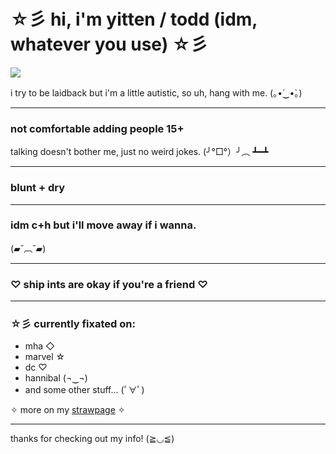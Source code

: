 # ☆彡 hi, i'm yitten / todd (idm, whatever you use) ☆彡

![](https://raw.githubusercontent.com/yittens/info/info/2e6604f31fee0e5c232b77193595cbb6.gif)


i try to be laidback but i'm a little autistic, so uh, hang with me. (｡•́‿•̀｡)

---

###  **not comfortable adding people 15+**  
talking doesn't bother me, just no weird jokes. (╯°□°）╯︵ ┻━┻

---

###  **blunt + dry** 

---

###  idm c+h but i'll move away if i wanna.   
(▰˘︹˘▰)

---

### ♡ **ship ints are okay if you're a friend** ♡

---

### ☆彡 currently fixated on:
- mha ◇
- marvel ☆
- dc ♡
- hannibal (¬‿¬)
- and some other stuff... (ﾟ∀ﾟ)

✧ more on my [strawpage](https://yourlinkhere.com) ✧

---

 thanks for checking out my info! (≧◡≦)
